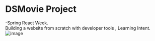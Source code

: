 # DSMovie Project
-Spring React Week.   
Building a website from scratch with developer tools ,
Learning Intent.
![image](https://user-images.githubusercontent.com/102536315/168408928-3c0ca36e-54e2-4066-955a-a78d2fc90f1e.png)
